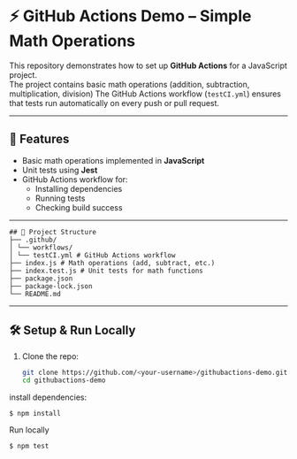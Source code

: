 # ⚡ GitHub Actions Demo – Simple Math Operations

This repository demonstrates how to set up **GitHub Actions** for a JavaScript project.  
The project contains basic math operations (addition, subtraction, multiplication, division) 
The GitHub Actions workflow (`testCI.yml`) ensures that tests run automatically on every push or pull request.

---

## 🚀 Features
- Basic math operations implemented in **JavaScript**
- Unit tests using **Jest** 
- GitHub Actions workflow for:
  - Installing dependencies
  - Running tests
  - Checking build success

---

```
## 📂 Project Structure
├── .github/
│ └── workflows/
│ └── testCI.yml # GitHub Actions workflow
├── index.js # Math operations (add, subtract, etc.)
├── index.test.js # Unit tests for math functions
├── package.json
├── package-lock.json
└── README.md

```



---

## 🛠️ Setup & Run Locally
1. Clone the repo:
   ```bash
   git clone https://github.com/<your-username>/githubactions-demo.git
   cd githubactions-demo

install dependencies:
```
$ npm install
```
Run locally 

```
$ npm test
```


